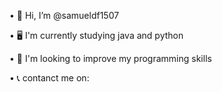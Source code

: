 • 👋 Hi, I’m @samueldf1507

• 🖥️ I'm currently studying java and python 

• 📶 I'm looking to improve my programming skills 

• 📞 contanct me on:

<!---
samueldf1507/samueldf1507 is a ✨ special ✨ repository because its `README.md` (this file) appears on your GitHub profile.
You can click the Preview link to take a look at your changes.
--->
